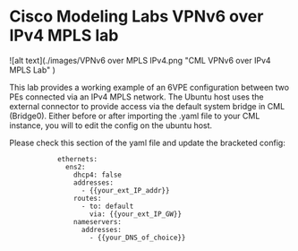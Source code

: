 # Cisco Modeling Labs VPNv6 over IPv4 MPLS lab

![alt text](./images/VPNv6 over MPLS IPv4.png "CML VPNv6 over IPv4 MPLS Lab" )

This lab provides a working example of an 6VPE configuration between two PEs connected via an IPv4 MPLS network.  The Ubuntu host uses the external connector to provide access via the default system bridge in CML (Bridge0).  Either before or after importing the .yaml file to your CML instance, you will to edit the config on the ubuntu host.

Please check this section of the yaml file and update the bracketed config:

                ethernets:
                  ens2:
                    dhcp4: false
                    addresses:
                      - {{your_ext_IP_addr}}
                    routes:
                      - to: default
                        via: {{your_ext_IP_GW}}
                    nameservers:
                      addresses:
                        - {{your_DNS_of_choice}}